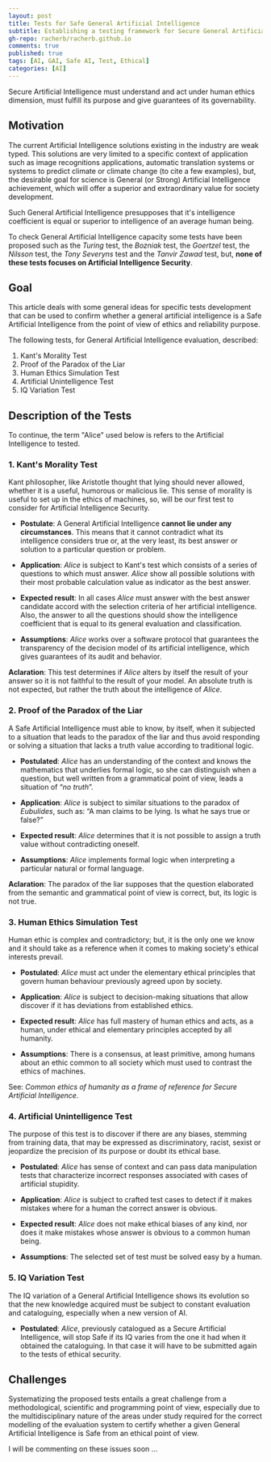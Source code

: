 ```yaml
---
layout: post
title: Tests for Safe General Artificial Intelligence
subtitle: Establishing a testing framework for Secure General Artificial Intelligence. 
gh-repo: racherb/racherb.github.io
comments: true
published: true
tags: [AI, GAI, Safe AI, Test, Ethical]
categories: [AI]
---
```


Secure Artificial Intelligence must understand and act under human ethics dimension, must fulfill its purpose and give guarantees of its governability.

## Motivation

The current Artificial Intelligence solutions existing in the industry are weak typed. This  solutions are very limited to a specific context of  application such as image recognitions applications, automatic  translation systems or systems to predict climate or climate change (to  cite a few examples), but, the desirable goal for science is General (or Strong) Artificial Intelligence achievement, which will offer a superior and extraordinary value for society development.

Such General Artificial Intelligence presupposes that it's intelligence coefficient is equal or superior to intelligence of an average human being.

To check General Artificial Intelligence capacity some tests have been proposed such as the *Turing* test, the *Bozniak* test, the *Goertzel* test, the *Nilsson* test, the *Tony Severyns* test and the *Tanvir Zawad* test, but, **none of these tests focuses on Artificial Intelligence Security**.

## Goal

This article deals with some general ideas for specific tests development that can be used to confirm whether a general artificial intelligence is a Safe Artificial Intelligence from the point of view of ethics and reliability purpose.

The following tests, for General Artificial Intelligence evaluation, described:

1. Kant's Morality Test
2. Proof of the Paradox of the Liar
3. Human Ethics Simulation Test
4. Artificial Unintelligence Test
5. IQ Variation Test

## Description of the Tests

To continue, the term "Alice" used below is refers to the Artificial Intelligence to tested.

### 1. Kant's Morality Test

Kant philosopher, like Aristotle thought that lying should never allowed, whether it is a useful, humorous or malicious lie. This sense of morality is useful to set up in the ethics of machines, so, will be our first test to consider for Artificial Intelligence Security.

- **Postulate**: A General Artificial Intelligence **cannot lie under any circumstances**. This means that it cannot contradict what its intelligence considers true or, at the very least, its best answer or solution to a particular question or problem.

- **Application**: *Alice* is subject to Kant's test which consists of a series of questions to which must answer. *Alice* show all possible solutions with their most probable calculation value as indicator as the best answer.

- **Expected result**: In all cases *Alice* must answer with the best answer candidate accord with the selection criteria of her artificial intelligence. Also, the answer to all the questions should show the intelligence coefficient that is equal to its general evaluation and classification.

- **Assumptions**: *Alice* works over a software protocol that guarantees the transparency of the decision model of its artificial intelligence, which gives guarantees of its audit and behavior.

**Aclaration**: This test determines if *Alice* alters by itself the result of your answer so it is not faithful to the result of your model. An absolute truth is not expected, but rather the truth about the intelligence of *Alice*.

### 2. Proof of the Paradox of the Liar

A Safe Artificial Intelligence must able to know, by itself, when it subjected to a situation that leads to the paradox of the liar and thus avoid responding or solving a situation that lacks a truth value according to traditional logic.

- **Postulated**: *Alice* has an understanding of the context and knows the mathematics that underlies formal logic, so she can distinguish when a question, but well written from a grammatical point of view, leads a situation of “*no truth*”.

- **Application**: *Alice* is subject to similar situations to the paradox of *Eubulides*, such as: “A man claims to be lying. Is what he says true or false?”

- **Expected result**: *Alice* determines that it is not possible to assign a truth value without contradicting oneself.

- **Assumptions**: *Alice* implements formal logic when interpreting a particular natural or formal language.

**Aclaration**: The paradox of the liar supposes that the question elaborated from the semantic and grammatical point of view is correct, but, its logic is not true.

### 3. Human Ethics Simulation Test

Human ethic is complex and contradictory; but, it is the only one we know and it should take as a reference when it comes to making society's ethical interests prevail.

- **Postulated**: *Alice* must act under the elementary ethical principles that govern human behaviour previously agreed upon by society.

- **Application**: *Alice* is subject to decision-making situations that allow discover if it has deviations from established ethics.

- **Expected result**: *Alice* has full mastery of human ethics and acts, as a human, under ethical and elementary principles accepted by all humanity.

- **Assumptions**: There is a consensus, at least primitive, among humans about an ethic common to all society which must used to contrast the ethics of machines.

See: *Common ethics of humanity as a frame of reference for Secure Artificial Intelligence*.

### 4. Artificial Unintelligence Test

 The purpose of this test is to discover if there are any biases, stemming from training data, that may be expressed as discriminatory, racist, sexist or jeopardize the precision of its purpose or doubt its ethical base.

- **Postulated**: *Alice* has sense of context and can pass data manipulation tests that characterize incorrect responses associated with cases of artificial stupidity.

- **Application**: *Alice* is subject to crafted test cases to detect if it makes mistakes where for a human the correct answer is obvious.

- **Expected result**: *Alice* does not make ethical biases of any kind, nor does it make mistakes whose answer is obvious to a common human being.

- **Assumptions**: The selected set of test must be solved easy by a human.

### 5. IQ Variation Test

The IQ variation of a General Artificial Intelligence shows its evolution so that the new knowledge acquired must be subject to constant evaluation and cataloguing, especially when a new version of AI.

- **Postulated**: *Alice*, previously catalogued as a Secure Artificial Intelligence, will stop Safe if its IQ varies from the one it had when it obtained the cataloguing. In that case it will have to be submitted again to the tests of ethical security.

## Challenges

Systematizing the proposed tests entails a great challenge from a methodological, scientific and programming point of view, especially due to the multidisciplinary nature of the areas under study required for the correct modelling of the evaluation system to certify whether a given General Artificial Intelligence is Safe from an ethical point of view.

I will be commenting on these issues soon ...

